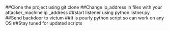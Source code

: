 ##Clone the project using git clone <URL>
##Change ip_address in files with your attacker_machine ip _address
##start listener using python listner.py
##Send backdoor to victum 
##It is pourly python script so can work on any OS
##Stay tuned for updated scripts
